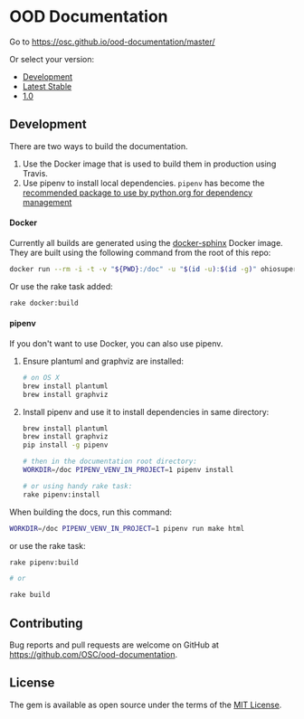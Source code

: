 # OOD Documentation

Go to https://osc.github.io/ood-documentation/master/

Or select your version:

- [Development](https://osc.github.io/ood-documentation/develop/)
- [Latest Stable](https://osc.github.io/ood-documentation/master/)
- [1.0](https://osc.github.io/ood-documentation/release-1.0/)

## Development

There are two ways to build the documentation.

1. Use the Docker image that is used to build them in production using Travis.
2. Use pipenv to install local dependencies. `pipenv` has become the [recommended
   package to use by python.org for dependency
   management](https://packaging.python.org/new-tutorials/installing-and-using-packages/)

#### Docker

Currently all builds are generated using the
[docker-sphinx](https://github.com/OSC/docker-sphinx/) Docker image. They are
built using the following command from the root of this repo:

```bash
docker run --rm -i -t -v "${PWD}:/doc" -u "$(id -u):$(id -g)" ohiosupercomputer/docker-sphinx make html
```

Or use the rake task added:

```bash
rake docker:build
```

#### pipenv

If you don't want to use Docker, you can also use pipenv.

1. Ensure plantuml and graphviz are installed:

   ```bash
   # on OS X
   brew install plantuml
   brew install graphviz
   ```

2. Install pipenv and use it to install dependencies in same directory:

   ```bash
   brew install plantuml
   brew install graphviz
   pip install -g pipenv

   # then in the documentation root directory:
   WORKDIR=/doc PIPENV_VENV_IN_PROJECT=1 pipenv install

   # or using handy rake task:
   rake pipenv:install
   ```

When building the docs, run this command:

```bash
WORKDIR=/doc PIPENV_VENV_IN_PROJECT=1 pipenv run make html
```

or use the rake task:

```bash
rake pipenv:build

# or

rake build
```

## Contributing

Bug reports and pull requests are welcome on GitHub at
https://github.com/OSC/ood-documentation.

## License

The gem is available as open source under the terms of the [MIT
License](http://opensource.org/licenses/MIT).
